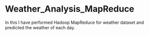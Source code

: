 # Weather_Analysis_MapReduce
In this I have performed Hadoop MapReduce for weather dataset and predicted the weather of each day.
